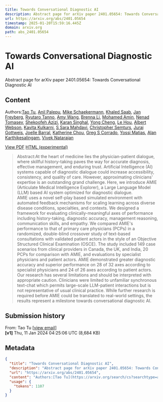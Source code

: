```yaml
---
title: Towards Conversational Diagnostic AI
description: Abstract page for arXiv paper 2401.05654: Towards Conversational Diagnostic AI
url: https://arxiv.org/abs/2401.05654
timestamp: 2025-01-20T15:59:16.445Z
domain: arxiv.org
path: abs_2401.05654
---
```


# Towards Conversational Diagnostic AI


Abstract page for arXiv paper 2401.05654: Towards Conversational Diagnostic AI


## Content

Authors:[Tao Tu](https://arxiv.org/search/cs?searchtype=author&query=Tu,+T), [Anil Palepu](https://arxiv.org/search/cs?searchtype=author&query=Palepu,+A), [Mike Schaekermann](https://arxiv.org/search/cs?searchtype=author&query=Schaekermann,+M), [Khaled Saab](https://arxiv.org/search/cs?searchtype=author&query=Saab,+K), [Jan Freyberg](https://arxiv.org/search/cs?searchtype=author&query=Freyberg,+J), [Ryutaro Tanno](https://arxiv.org/search/cs?searchtype=author&query=Tanno,+R), [Amy Wang](https://arxiv.org/search/cs?searchtype=author&query=Wang,+A), [Brenna Li](https://arxiv.org/search/cs?searchtype=author&query=Li,+B), [Mohamed Amin](https://arxiv.org/search/cs?searchtype=author&query=Amin,+M), [Nenad Tomasev](https://arxiv.org/search/cs?searchtype=author&query=Tomasev,+N), [Shekoofeh Azizi](https://arxiv.org/search/cs?searchtype=author&query=Azizi,+S), [Karan Singhal](https://arxiv.org/search/cs?searchtype=author&query=Singhal,+K), [Yong Cheng](https://arxiv.org/search/cs?searchtype=author&query=Cheng,+Y), [Le Hou](https://arxiv.org/search/cs?searchtype=author&query=Hou,+L), [Albert Webson](https://arxiv.org/search/cs?searchtype=author&query=Webson,+A), [Kavita Kulkarni](https://arxiv.org/search/cs?searchtype=author&query=Kulkarni,+K), [S Sara Mahdavi](https://arxiv.org/search/cs?searchtype=author&query=Mahdavi,+S+S), [Christopher Semturs](https://arxiv.org/search/cs?searchtype=author&query=Semturs,+C), [Juraj Gottweis](https://arxiv.org/search/cs?searchtype=author&query=Gottweis,+J), [Joelle Barral](https://arxiv.org/search/cs?searchtype=author&query=Barral,+J), [Katherine Chou](https://arxiv.org/search/cs?searchtype=author&query=Chou,+K), [Greg S Corrado](https://arxiv.org/search/cs?searchtype=author&query=Corrado,+G+S), [Yossi Matias](https://arxiv.org/search/cs?searchtype=author&query=Matias,+Y), [Alan Karthikesalingam](https://arxiv.org/search/cs?searchtype=author&query=Karthikesalingam,+A), [Vivek Natarajan](https://arxiv.org/search/cs?searchtype=author&query=Natarajan,+V)

[View PDF](https://arxiv.org/pdf/2401.05654) [HTML (experimental)](https://arxiv.org/html/2401.05654v1)

> Abstract:At the heart of medicine lies the physician-patient dialogue, where skillful history-taking paves the way for accurate diagnosis, effective management, and enduring trust. Artificial Intelligence (AI) systems capable of diagnostic dialogue could increase accessibility, consistency, and quality of care. However, approximating clinicians' expertise is an outstanding grand challenge. Here, we introduce AMIE (Articulate Medical Intelligence Explorer), a Large Language Model (LLM) based AI system optimized for diagnostic dialogue.  
> AMIE uses a novel self-play based simulated environment with automated feedback mechanisms for scaling learning across diverse disease conditions, specialties, and contexts. We designed a framework for evaluating clinically-meaningful axes of performance including history-taking, diagnostic accuracy, management reasoning, communication skills, and empathy. We compared AMIE's performance to that of primary care physicians (PCPs) in a randomized, double-blind crossover study of text-based consultations with validated patient actors in the style of an Objective Structured Clinical Examination (OSCE). The study included 149 case scenarios from clinical providers in Canada, the UK, and India, 20 PCPs for comparison with AMIE, and evaluations by specialist physicians and patient actors. AMIE demonstrated greater diagnostic accuracy and superior performance on 28 of 32 axes according to specialist physicians and 24 of 26 axes according to patient actors. Our research has several limitations and should be interpreted with appropriate caution. Clinicians were limited to unfamiliar synchronous text-chat which permits large-scale LLM-patient interactions but is not representative of usual clinical practice. While further research is required before AMIE could be translated to real-world settings, the results represent a milestone towards conversational diagnostic AI.

Submission history
------------------

From: Tao Tu \[[view email](https://arxiv.org/show-email/77e77a0f/2401.05654)\]  
**\[v1\]** Thu, 11 Jan 2024 04:25:06 UTC (8,684 KB)

## Metadata

```json
{
  "title": "Towards Conversational Diagnostic AI",
  "description": "Abstract page for arXiv paper 2401.05654: Towards Conversational Diagnostic AI",
  "url": "https://arxiv.org/abs/2401.05654",
  "content": "Authors:[Tao Tu](https://arxiv.org/search/cs?searchtype=author&query=Tu,+T), [Anil Palepu](https://arxiv.org/search/cs?searchtype=author&query=Palepu,+A), [Mike Schaekermann](https://arxiv.org/search/cs?searchtype=author&query=Schaekermann,+M), [Khaled Saab](https://arxiv.org/search/cs?searchtype=author&query=Saab,+K), [Jan Freyberg](https://arxiv.org/search/cs?searchtype=author&query=Freyberg,+J), [Ryutaro Tanno](https://arxiv.org/search/cs?searchtype=author&query=Tanno,+R), [Amy Wang](https://arxiv.org/search/cs?searchtype=author&query=Wang,+A), [Brenna Li](https://arxiv.org/search/cs?searchtype=author&query=Li,+B), [Mohamed Amin](https://arxiv.org/search/cs?searchtype=author&query=Amin,+M), [Nenad Tomasev](https://arxiv.org/search/cs?searchtype=author&query=Tomasev,+N), [Shekoofeh Azizi](https://arxiv.org/search/cs?searchtype=author&query=Azizi,+S), [Karan Singhal](https://arxiv.org/search/cs?searchtype=author&query=Singhal,+K), [Yong Cheng](https://arxiv.org/search/cs?searchtype=author&query=Cheng,+Y), [Le Hou](https://arxiv.org/search/cs?searchtype=author&query=Hou,+L), [Albert Webson](https://arxiv.org/search/cs?searchtype=author&query=Webson,+A), [Kavita Kulkarni](https://arxiv.org/search/cs?searchtype=author&query=Kulkarni,+K), [S Sara Mahdavi](https://arxiv.org/search/cs?searchtype=author&query=Mahdavi,+S+S), [Christopher Semturs](https://arxiv.org/search/cs?searchtype=author&query=Semturs,+C), [Juraj Gottweis](https://arxiv.org/search/cs?searchtype=author&query=Gottweis,+J), [Joelle Barral](https://arxiv.org/search/cs?searchtype=author&query=Barral,+J), [Katherine Chou](https://arxiv.org/search/cs?searchtype=author&query=Chou,+K), [Greg S Corrado](https://arxiv.org/search/cs?searchtype=author&query=Corrado,+G+S), [Yossi Matias](https://arxiv.org/search/cs?searchtype=author&query=Matias,+Y), [Alan Karthikesalingam](https://arxiv.org/search/cs?searchtype=author&query=Karthikesalingam,+A), [Vivek Natarajan](https://arxiv.org/search/cs?searchtype=author&query=Natarajan,+V)\n\n[View PDF](https://arxiv.org/pdf/2401.05654) [HTML (experimental)](https://arxiv.org/html/2401.05654v1)\n\n> Abstract:At the heart of medicine lies the physician-patient dialogue, where skillful history-taking paves the way for accurate diagnosis, effective management, and enduring trust. Artificial Intelligence (AI) systems capable of diagnostic dialogue could increase accessibility, consistency, and quality of care. However, approximating clinicians' expertise is an outstanding grand challenge. Here, we introduce AMIE (Articulate Medical Intelligence Explorer), a Large Language Model (LLM) based AI system optimized for diagnostic dialogue.  \n> AMIE uses a novel self-play based simulated environment with automated feedback mechanisms for scaling learning across diverse disease conditions, specialties, and contexts. We designed a framework for evaluating clinically-meaningful axes of performance including history-taking, diagnostic accuracy, management reasoning, communication skills, and empathy. We compared AMIE's performance to that of primary care physicians (PCPs) in a randomized, double-blind crossover study of text-based consultations with validated patient actors in the style of an Objective Structured Clinical Examination (OSCE). The study included 149 case scenarios from clinical providers in Canada, the UK, and India, 20 PCPs for comparison with AMIE, and evaluations by specialist physicians and patient actors. AMIE demonstrated greater diagnostic accuracy and superior performance on 28 of 32 axes according to specialist physicians and 24 of 26 axes according to patient actors. Our research has several limitations and should be interpreted with appropriate caution. Clinicians were limited to unfamiliar synchronous text-chat which permits large-scale LLM-patient interactions but is not representative of usual clinical practice. While further research is required before AMIE could be translated to real-world settings, the results represent a milestone towards conversational diagnostic AI.\n\nSubmission history\n------------------\n\nFrom: Tao Tu \\[[view email](https://arxiv.org/show-email/77e77a0f/2401.05654)\\]  \n**\\[v1\\]** Thu, 11 Jan 2024 04:25:06 UTC (8,684 KB)",
  "usage": {
    "tokens": 1107
  }
}
```
